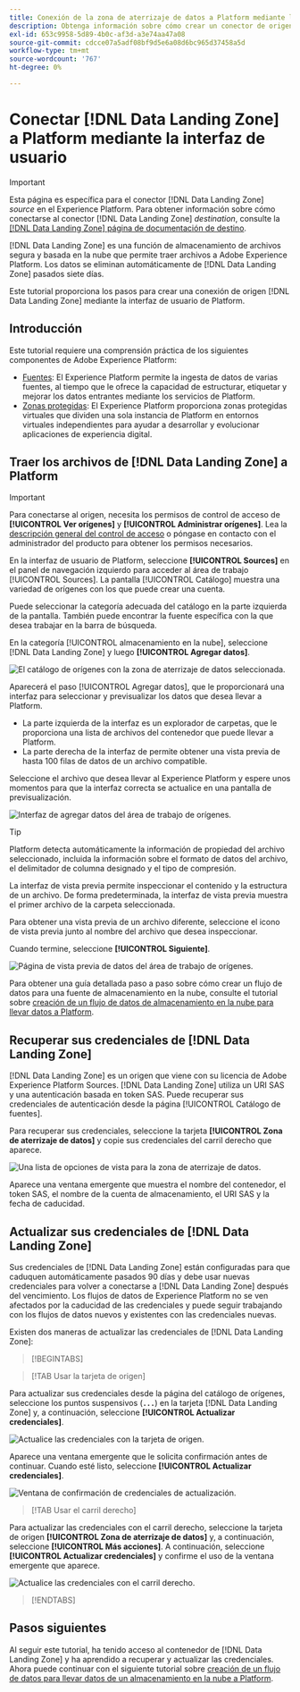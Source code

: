 ```yaml
---
title: Conexión de la zona de aterrizaje de datos a Platform mediante la IU
description: Obtenga información sobre cómo crear un conector de origen de zona de aterrizaje de datos mediante la interfaz de usuario de Platform.
exl-id: 653c9958-5d89-4b0c-af3d-a3e74aa47a08
source-git-commit: cdcce07a5adf08bf9d5e6a08d6bc965d37458a5d
workflow-type: tm+mt
source-wordcount: '767'
ht-degree: 0%

---
```


# Conectar [!DNL Data Landing Zone] a Platform mediante la interfaz de usuario

>[!IMPORTANT]
>
>Esta página es específica para el conector [!DNL Data Landing Zone] *source* en el Experience Platform. Para obtener información sobre cómo conectarse al conector [!DNL Data Landing Zone] *destination*, consulte la [[!DNL Data Landing Zone] página de documentación de destino](/help/destinations/catalog/cloud-storage/data-landing-zone.md).

[!DNL Data Landing Zone] es una función de almacenamiento de archivos segura y basada en la nube que permite traer archivos a Adobe Experience Platform. Los datos se eliminan automáticamente de [!DNL Data Landing Zone] pasados siete días.

Este tutorial proporciona los pasos para crear una conexión de origen [!DNL Data Landing Zone] mediante la interfaz de usuario de Platform.

## Introducción

Este tutorial requiere una comprensión práctica de los siguientes componentes de Adobe Experience Platform:

* [Fuentes](../../../../home.md): El Experience Platform permite la ingesta de datos de varias fuentes, al tiempo que le ofrece la capacidad de estructurar, etiquetar y mejorar los datos entrantes mediante los servicios de Platform.
* [Zonas protegidas](../../../../../sandboxes/home.md): El Experience Platform proporciona zonas protegidas virtuales que dividen una sola instancia de Platform en entornos virtuales independientes para ayudar a desarrollar y evolucionar aplicaciones de experiencia digital.

## Traer los archivos de [!DNL Data Landing Zone] a Platform

>[!IMPORTANT]
>
> Para conectarse al origen, necesita los permisos de control de acceso de **[!UICONTROL Ver orígenes]** y **[!UICONTROL Administrar orígenes]**. Lea la [descripción general del control de acceso](../../../../../access-control/home.md) o póngase en contacto con el administrador del producto para obtener los permisos necesarios.

En la interfaz de usuario de Platform, seleccione **[!UICONTROL Sources]** en el panel de navegación izquierdo para acceder al área de trabajo [!UICONTROL Sources]. La pantalla [!UICONTROL Catálogo] muestra una variedad de orígenes con los que puede crear una cuenta.

Puede seleccionar la categoría adecuada del catálogo en la parte izquierda de la pantalla. También puede encontrar la fuente específica con la que desea trabajar en la barra de búsqueda.

En la categoría [!UICONTROL almacenamiento en la nube], seleccione [!DNL Data Landing Zone] y luego **[!UICONTROL Agregar datos]**.

![El catálogo de orígenes con la zona de aterrizaje de datos seleccionada.](../../../../images/tutorials/create/dlz/catalog.png)

Aparecerá el paso [!UICONTROL Agregar datos], que le proporcionará una interfaz para seleccionar y previsualizar los datos que desea llevar a Platform.

* La parte izquierda de la interfaz es un explorador de carpetas, que le proporciona una lista de archivos del contenedor que puede llevar a Platform.
* La parte derecha de la interfaz de permite obtener una vista previa de hasta 100 filas de datos de un archivo compatible.

Seleccione el archivo que desea llevar al Experience Platform y espere unos momentos para que la interfaz correcta se actualice en una pantalla de previsualización.

![Interfaz de agregar datos del área de trabajo de orígenes.](../../../../images/tutorials/create/dlz/add-data.png)

>[!TIP]
>
>Platform detecta automáticamente la información de propiedad del archivo seleccionado, incluida la información sobre el formato de datos del archivo, el delimitador de columna designado y el tipo de compresión.

La interfaz de vista previa permite inspeccionar el contenido y la estructura de un archivo. De forma predeterminada, la interfaz de vista previa muestra el primer archivo de la carpeta seleccionada.

Para obtener una vista previa de un archivo diferente, seleccione el icono de vista previa junto al nombre del archivo que desea inspeccionar.

Cuando termine, seleccione **[!UICONTROL Siguiente]**.

![Página de vista previa de datos del área de trabajo de orígenes.](../../../../images/tutorials/create/dlz/file-detection.png)

Para obtener una guía detallada paso a paso sobre cómo crear un flujo de datos para una fuente de almacenamiento en la nube, consulte el tutorial sobre [creación de un flujo de datos de almacenamiento en la nube para llevar datos a Platform](../../dataflow/batch/cloud-storage.md).

## Recuperar sus credenciales de [!DNL Data Landing Zone]

[!DNL Data Landing Zone] es un origen que viene con su licencia de Adobe Experience Platform Sources. [!DNL Data Landing Zone] utiliza un URI SAS y una autenticación basada en token SAS. Puede recuperar sus credenciales de autenticación desde la página [!UICONTROL Catálogo de fuentes].

Para recuperar sus credenciales, seleccione la tarjeta **[!UICONTROL Zona de aterrizaje de datos]** y copie sus credenciales del carril derecho que aparece.

![Una lista de opciones de vista para la zona de aterrizaje de datos.](../../../../images/tutorials/create/dlz/view-credentials.png)

Aparece una ventana emergente que muestra el nombre del contenedor, el token SAS, el nombre de la cuenta de almacenamiento, el URI SAS y la fecha de caducidad.

## Actualizar sus credenciales de [!DNL Data Landing Zone]

Sus credenciales de [!DNL Data Landing Zone] están configuradas para que caduquen automáticamente pasados 90 días y debe usar nuevas credenciales para volver a conectarse a [!DNL Data Landing Zone] después del vencimiento. Los flujos de datos de Experience Platform no se ven afectados por la caducidad de las credenciales y puede seguir trabajando con los flujos de datos nuevos y existentes con las credenciales nuevas.

Existen dos maneras de actualizar las credenciales de [!DNL Data Landing Zone]:

>[!BEGINTABS]

>[!TAB Usar la tarjeta de origen]

Para actualizar sus credenciales desde la página del catálogo de orígenes, seleccione los puntos suspensivos (**`...`**) en la tarjeta [!DNL Data Landing Zone] y, a continuación, seleccione **[!UICONTROL Actualizar credenciales]**.

![Actualice las credenciales con la tarjeta de origen.](../../../../images/tutorials/create/dlz/refresh-with-card.png)

Aparece una ventana emergente que le solicita confirmación antes de continuar. Cuando esté listo, seleccione **[!UICONTROL Actualizar credenciales]**.

![Ventana de confirmación de credenciales de actualización.](../../../../images/tutorials/create/dlz/confirm.png)

>[!TAB Usar el carril derecho]

Para actualizar las credenciales con el carril derecho, seleccione la tarjeta de origen **[!UICONTROL Zona de aterrizaje de datos]** y, a continuación, seleccione **[!UICONTROL Más acciones]**. A continuación, seleccione **[!UICONTROL Actualizar credenciales]** y confirme el uso de la ventana emergente que aparece.

![Actualice las credenciales con el carril derecho.](../../../../images/tutorials/create/dlz/refresh-with-right-rail.png)

>[!ENDTABS]

## Pasos siguientes

Al seguir este tutorial, ha tenido acceso al contenedor de [!DNL Data Landing Zone] y ha aprendido a recuperar y actualizar las credenciales. Ahora puede continuar con el siguiente tutorial sobre [creación de un flujo de datos para llevar datos de un almacenamiento en la nube a Platform](../../dataflow/batch/cloud-storage.md).
